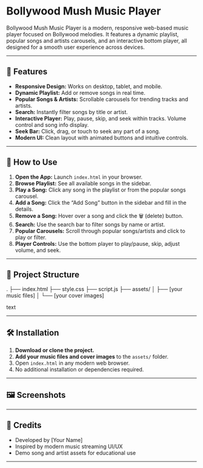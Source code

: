 # Bollywood Mush Music Player

Bollywood Mush Music Player is a modern, responsive web-based music player focused on Bollywood melodies. It features a dynamic playlist, popular songs and artists carousels, and an interactive bottom player, all designed for a smooth user experience across devices.

---

## 🎵 Features

- **Responsive Design:** Works on desktop, tablet, and mobile.
- **Dynamic Playlist:** Add or remove songs in real time.
- **Popular Songs & Artists:** Scrollable carousels for trending tracks and artists.
- **Search:** Instantly filter songs by title or artist.
- **Interactive Player:** Play, pause, skip, and seek within tracks. Volume control and song info display.
- **Seek Bar:** Click, drag, or touch to seek any part of a song.
- **Modern UI:** Clean layout with animated buttons and intuitive controls.

---

## 🚀 How to Use

1. **Open the App:** Launch `index.html` in your browser.
2. **Browse Playlist:** See all available songs in the sidebar.
3. **Play a Song:** Click any song in the playlist or from the popular songs carousel.
4. **Add a Song:** Click the “Add Song” button in the sidebar and fill in the details.
5. **Remove a Song:** Hover over a song and click the 🗑️ (delete) button.
6. **Search:** Use the search bar to filter songs by name or artist.
7. **Popular Carousels:** Scroll through popular songs/artists and click to play or filter.
8. **Player Controls:** Use the bottom player to play/pause, skip, adjust volume, and seek.

---

## 📁 Project Structure

.
├── index.html
├── style.css
├── script.js
├── assets/
│ ├── [your music files]
│ └── [your cover images]

text

---

## 🛠️ Installation

1. **Download or clone the project.**
2. **Add your music files and cover images** to the `assets/` folder.
3. Open `index.html` in any modern web browser.
4. No additional installation or dependencies required.

---

## 🖼️ Screenshots

<!-- Add screenshots here in your GitHub repo for better presentation -->
<!-- Example: -->
<!-- ![Main Player Screenshot](assets/screenshot1.png) -->
<!-- ![Mobile View Screenshot](assets/screenshot2.png) -->

---

## 🙏 Credits

- Developed by [Your Name]
- Inspired by modern music streaming UI/UX
- Demo song and artist assets for educational use

---

